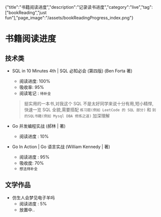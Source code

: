 {"title":"书籍阅读进度","description":"记录读书进度","category":"live","tag":["bookReading","just fun"],"page_image":"/assets/bookReadingProgress_index.png"}

# 书籍阅读进度

## 技术类

* SQL in 10 Minutes 4th | SQL 必知必会 (第四版) (Ben Forta 著)
    * 阅读进度: 100%
    * 吸收率:  95%
    * 阅读笔记 : `待补全`
    >  挺实用的一本书,对我这个 SQL 不是太好同学来说十分有用,短小精悍, 快速一览 SQL 全貌,需要搭配 `练习题(例如 LeetCode 的 SQL 部分)` 和 `别的SQL书籍(例如 Mysql DBA 修炼之道)` 加深理解

* Go 并发编程实战 (郝林 | 著)
    * 阅读进度 : 10%

* Go In Action | Go 语言实战 (William Kennedy | 著) 
    * 阅读进度 : 95%
    * 吸收度: 70%
    * `想法待补全`

## 文学作品

* 仿生人会梦见电子羊吗
    * 阅读进度 : 5%
    * 放置中..